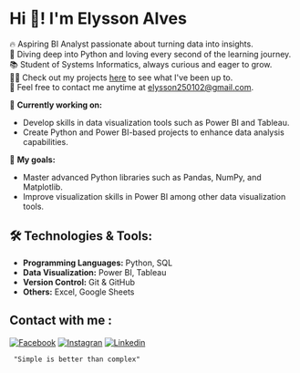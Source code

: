 # Hi 🧠! I'm Elysson Alves 

🔥 Aspiring BI Analyst passionate about turning data into insights.  
🐍 Diving deep into Python and loving every second of the learning journey.  
📚 Student of Systems Informatics, always curious and eager to grow.  
👨‍💻 Check out my projects [here](https://github.com/ElyssonAlvs?tab=repositories) to see what I've been up to.  
📧 Feel free to contact me anytime at elysson250102@gmail.com.

🌱 **Currently working on:**
- Develop skills in data visualization tools such as Power BI and Tableau.
- Create Python and Power BI-based projects to enhance data analysis capabilities.

🎯 **My goals:**
- Master advanced Python libraries such as Pandas, NumPy, and Matplotlib.
- Improve visualization skills in Power BI among other data visualization tools.

## 🛠️ Technologies & Tools:
- **Programming Languages:** Python, SQL
- **Data Visualization:** Power BI, Tableau
- **Version Control:** Git & GitHub
- **Others:** Excel, Google Sheets


## Contact with me : 
[![Facebook](https://img.shields.io/badge/Facebook-1877F2?style=for-the-badge&logo=facebook&logoColor=white)](https://www.facebook.com/elysson.alves.142/)
[![Instagran](https://img.shields.io/badge/Instagram-E4405F?style=for-the-badge&logo=instagram&logoColor=white)](https://www.instagram.com/elysson_alvs/)
[![Linkedin](https://img.shields.io/badge/LinkedIn-0077B5?style=for-the-badge&logo=linkedin&logoColor=white)](https://www.linkedin.com/in/elysson-alves-533a29239/)

``` "Simple is better than complex"```
